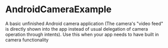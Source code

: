 # AndroidCameraExample
A basic unfinished Android camera application (The camera's "video feed" is directly shown into the app instead of usual delegation of camera operation through intents). Use this when your app needs to have built in camera functionality
